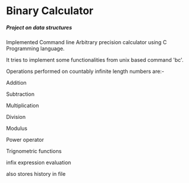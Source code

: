 # Binary Calculator 
##### Project on data structures
Implemented Command line Arbitrary precision calculator using C Programming language.

It tries to implement some functionalities from unix based command 'bc'.

Operations performed on countably infinite length numbers are:-

Addition

Subtraction

Multiplication

Division

Modulus

Power operator

Trignometric functions

infix expression evaluation

also stores history in file
